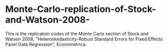 # Monte-Carlo-replication-of-Stock-and-Watson-2008-
This is the replicatoin codes of the Monte Carlo section of Stock and Watson 2008, "Heteroskedasticity-Robust Standard Errors for Fixed Effects Panel Data Regression", Econometrica.
